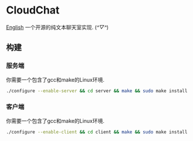 # CloudChat  

[English](README.md)
一个开源的纯文本聊天室实现. (*^▽^*)   

## 构建  

### 服务端  
你需要一个包含了gcc和make的Linux环境.
```Bash
./configure --enable-server && cd server && make && sudo make install
```

### 客户端
你需要一个包含了gcc和make的Linux环境.  
```Bash
./configure --enable-client && cd client && make && sudo make install
```
